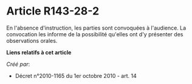 # Article R143-28-2

En l'absence d'instruction, les parties sont convoquées à l'audience. La convocation les informe de la possibilité qu'elles
ont d'y présenter des observations orales.

**Liens relatifs à cet article**

_Créé par_:

  - Décret n°2010-1165 du 1er octobre 2010 - art. 14

